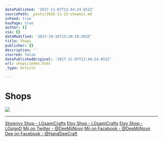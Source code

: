 ```yaml
---
datePublished: '2017-11-07T12:44:24.651Z'
sourcePath: _posts/2016-11-15-shopmii.md
inFeed: true
hasPage: true
author: []
via: {}
dateModified: '2017-10-16T13:28:10.503Z'
title: Shops
publisher: {}
description: ''
starred: false
datePublishedOriginal: '2017-11-07T12:44:24.651Z'
url: shops/index.html
_type: Article

---
```

# **Shops**
![](https://the-grid-user-content.s3-us-west-2.amazonaws.com/28b41c7b-f21b-4773-968e-85c3f2dd961c.jpg)

---

[Storenvy Shop - LGsamiCrafts][0]
[Etsy Shop - LGsamiCrafts][1]
[Etsy Shop - LGsignD][2]
[Mii on Twitter - @DeeMiiNovo][3]
[Mii on Facebook - @DeeMiiNovo][4]
[Dee on Facebook - @HandDeeCraft][5]

[0]: https://lgsignd.storenvy.com/
[1]: https://www.etsy.com/shop/lgsamicrafts/
[2]: https://www.etsy.com/shop/lgsignd/
[3]: https://twitter.com/DeeMiiNovo/
[4]: https://www.facebook.com/DeeMiiNovo/
[5]: https://www.bacebook.com/HandDeeCraft/